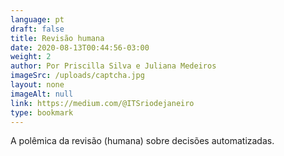 ```yaml
---
language: pt
draft: false
title: Revisão humana
date: 2020-08-13T00:44:56-03:00
weight: 2
author: Por Priscilla Silva e Juliana Medeiros
imageSrc: /uploads/captcha.jpg
layout: none
imageAlt: null
link: https://medium.com/@ITSriodejaneiro
type: bookmark
---
```

A polêmica da revisão (humana) sobre decisões automatizadas.